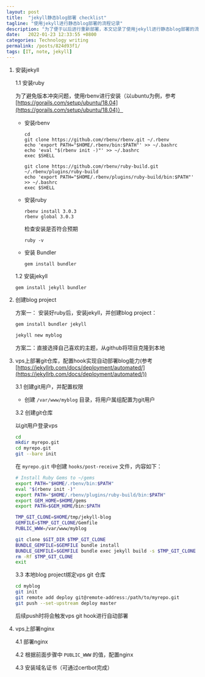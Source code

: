 ```yaml
---
layout: post
title:  "jekyll静态blog部署 checklist"
tagline: "使用jekyll进行静态blog部署的流程记录"
description: "为了便于以后进行重新部署，本文记录了使用jekyll进行静态blog部署的流程，包括从安装jekyll、创建静态blog，到实现自动化部署的流程步骤"
date:   2022-01-23 12:33:55 +0800
categories: Technology writing
permalink: /posts/824d93f1/
tags: [IT, note, jekyll]
---
```

1. 安装jekyll

    1.1 安装ruby

    为了避免版本冲突问题，使用rbenv进行安装（以ubuntu为例，参考[https://gorails.com/setup/ubuntu/18.04](https://gorails.com/setup/ubuntu/18.04)）

    - 安装rbenv

      ```shell
      cd
      git clone https://github.com/rbenv/rbenv.git ~/.rbenv
      echo 'export PATH="$HOME/.rbenv/bin:$PATH"' >> ~/.bashrc
      echo 'eval "$(rbenv init -)"' >> ~/.bashrc
      exec $SHELL

      git clone https://github.com/rbenv/ruby-build.git ~/.rbenv/plugins/ruby-build
      echo 'export PATH="$HOME/.rbenv/plugins/ruby-build/bin:$PATH"' >> ~/.bashrc
      exec $SHELL
      ```

    - 安装ruby

      ```shell
      rbenv install 3.0.3
      rbenv global 3.0.3
      ```
      检查安装是否符合预期

      ```
      ruby -v
      ```

    - 安装 Bundler

      ```shell
      gem install bundler
      ```

    1.2 安装jekyll

      ```shell
      gem install jekyll bundler
      ```


2. 创建blog project

    方案一： 安装好ruby后，安装jekyll，并创建blog project：

    ```bash
    gem install bundler jekyll

    jekyll new myblog
    ```

    方案二：直接选择自己喜欢的主题，从github将项目克隆到本地




1. vps上部署git仓库，配置hook实现自动部署blog能力(参考[https://jekyllrb.com/docs/deployment/automated/](https://jekyllrb.com/docs/deployment/automated/))


    3.1 创建git用户，并配置权限

    - 创建 `/var/www/myblog` 目录，将用户属组配置为git用户


    3.2 创建git仓库

    以git用户登录vps

    ```bash
    cd
    mkdir myrepo.git
    cd myrepo.git
    git --bare init
    ```

    在 `myrepo.git` 中创建 `hooks/post-receive` 文件，内容如下：

    ```bash
    # Install Ruby Gems to ~/gems
    export PATH="$HOME/.rbenv/bin:$PATH"
    eval "$(rbenv init -)"
    export PATH="$HOME/.rbenv/plugins/ruby-build/bin:$PATH"
    export GEM_HOME=$HOME/gems
    export PATH=$GEM_HOME/bin:$PATH

    TMP_GIT_CLONE=$HOME/tmp/jekyll-blog
    GEMFILE=$TMP_GIT_CLONE/Gemfile
    PUBLIC_WWW=/var/www/myblog

    git clone $GIT_DIR $TMP_GIT_CLONE
    BUNDLE_GEMFILE=$GEMFILE bundle install
    BUNDLE_GEMFILE=$GEMFILE bundle exec jekyll build -s $TMP_GIT_CLONE -d $PUBLIC_WWW
    rm -Rf $TMP_GIT_CLONE
    exit 
    ```


    3.3 本地blog project绑定vps git 仓库

    ```bash
    cd myblog
    git init
    git remote add deploy git@remote-address:/path/to/myrepo.git
    git push --set-upstream deploy master
    ```

    后续push时将会触发vps git hook进行自动部署



2. vps上部署nginx
   
    4.1 部署nginx

    4.2 根据前面步骤中 `PUBLIC_WWW` 的值，配置nginx 

    4.3 安装域名证书（可通过certbot完成）